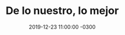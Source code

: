 ---
layout: post
category: Música
date: 2019-12-23 11:00:00 -0300
title: De lo nuestro, lo mejor
image: https://oceano.uy/api/images/programas/TodoPasa/EMeibDxWoAEGOm.jpg
summary: César Sanguinetti y Belén Fourment eligieron lo destacado del año en materia musical. Destaca Julen y la gente sola, Hablan por la espalda, Buitres y Camposanto
file: https://audios.oceanofm.com/programas/TodoPasa/19-12-232amaanaCesarconBelneligiendolasmejorescancionesdelao.mp3
duration: 27:31
oceanourl: https://oceano.uy/todopasa/musica/20589-de-lo-nuestro-lo-mejor
---
